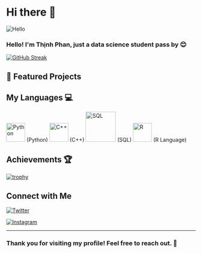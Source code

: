 # Hi there 👋

![Hello](https://media.giphy.com/media/v1.Y2lkPTc5MGI3NjExdWtzZzJuOXhpZ2tqaHNod3hmNml2OTk3Nmw1NW0zNWZ2aTE2bXE0byZlcD12MV9zdGlja2Vyc19zZWFyY2gmY3Q9cw/pr1dbVONbGeVvSiECh/giphy.gif)

### Hello! I'm Thịnh Phan, just a data science student pass by 😊 

[![GitHub Streak](https://github-readme-streak-stats.herokuapp.com/?user=Lizichu0100&theme=dark)](https://git.io/streak-stats)

## 🚀 Featured Projects

### [](https://github.com/yourusername/awesomeproject)


## My Languages 💻
<img src="https://upload.wikimedia.org/wikipedia/commons/c/c3/Python-logo-notext.svg" alt="Python" width="50" style="display: inline-block;"/> (Python)
<img src="https://upload.wikimedia.org/wikipedia/commons/1/18/ISO_C%2B%2B_Logo.svg" alt="C++" width="50" style="display: inline-block;"/> (C++)
<img src="https://upload.wikimedia.org/wikipedia/commons/8/87/Sql_data_base_with_logo.png" alt="SQL" width="80" style="display: inline-block;"/>  (SQL)
<img src="https://upload.wikimedia.org/wikipedia/commons/1/1b/R_logo.svg" alt="R" width="50" style="display: inline-block;"/> (R Language)


## Achievements 🏆
[![trophy](https://github-profile-trophy.vercel.app/?username=yourusername)](https://github.com/ryo-ma/github-profile-trophy)

## Connect with Me

[![Twitter](https://img.shields.io/badge/X-%2312100E.svg?style=for-the-badge&logo=X&logoColor=white)](https://twitter.com/Liziichu)

[![Instagram](https://img.shields.io/badge/Instagram-purple?style=for-the-badge&logo=instagram&logoColor=white)](https://www.instagram.com/lizzy0100/)

---
### Thank you for visiting my profile! Feel free to reach out. 🎉
